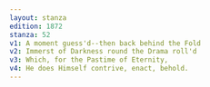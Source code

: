 ```yaml
---
layout: stanza
edition: 1872
stanza: 52
v1: A moment guess'd--then back behind the Fold
v2: Immerst of Darkness round the Drama roll'd
v3: Which, for the Pastime of Eternity,
v4: He does Himself contrive, enact, behold.
---
```

